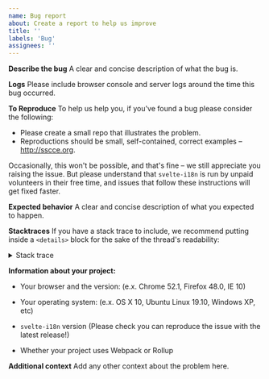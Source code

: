 ```yaml
---
name: Bug report
about: Create a report to help us improve
title: ''
labels: 'Bug'
assignees: ''
---
```


**Describe the bug**
A clear and concise description of what the bug is.

**Logs**
Please include browser console and server logs around the time this bug occurred.

**To Reproduce**
To help us help you, if you've found a bug please consider the following:

- Please create a small repo that illustrates the problem.
- Reproductions should be small, self-contained, correct examples – http://sscce.org.

Occasionally, this won't be possible, and that's fine – we still appreciate you raising the issue. But please understand that `svelte-i18n` is run by unpaid volunteers in their free time, and issues that follow these instructions will get fixed faster.

**Expected behavior**
A clear and concise description of what you expected to happen.

**Stacktraces**
If you have a stack trace to include, we recommend putting inside a `<details>` block for the sake of the thread's readability:

<details>
  <summary>Stack trace</summary>

Stack trace goes here...

</details>

**Information about your project:**

- Your browser and the version: (e.x. Chrome 52.1, Firefox 48.0, IE 10)

- Your operating system: (e.x. OS X 10, Ubuntu Linux 19.10, Windows XP, etc)

- `svelte-i18n` version (Please check you can reproduce the issue with the latest release!)

- Whether your project uses Webpack or Rollup

**Additional context**
Add any other context about the problem here.
